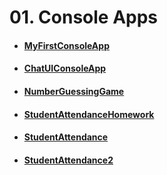 # 01. Console Apps
- #### [MyFirstConsoleApp](https://github.com/mfurkanayhan/senior-dotnet-developer-roadmap/tree/main/01.ConsoleApps/MyFirstConsoleApp)
- #### [ChatUIConsoleApp](https://github.com/mfurkanayhan/senior-dotnet-developer-roadmap/tree/main/01.ConsoleApps/ChatUIConsoleApp)
- #### [NumberGuessingGame](https://github.com/mfurkanayhan/senior-dotnet-developer-roadmap/tree/main/01.ConsoleApps/NumberGuessingGame)
- #### [StudentAttendanceHomework](https://github.com/mfurkanayhan/senior-dotnet-developer-roadmap/tree/main/01.ConsoleApps/StudentAttendanceHomework)
- #### [StudentAttendance](https://github.com/mfurkanayhan/senior-dotnet-developer-roadmap/tree/main/01.ConsoleApps/StudentAttandance)
- #### [StudentAttendance2](https://github.com/mfurkanayhan/senior-dotnet-developer-roadmap/tree/main/01.ConsoleApps/StudentAttandance2)